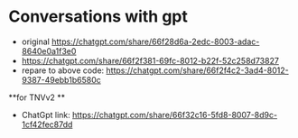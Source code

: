 # Conversations with gpt
- original https://chatgpt.com/share/66f28d6a-2edc-8003-adac-8640e0a1f3e0
- https://chatgpt.com/share/66f2f381-69fc-8012-b22f-52c258d73827
- repare to above code: https://chatgpt.com/share/66f2f4c2-3ad4-8012-9387-49ebb1b6580c

**for TNVv2 **
- ChatGpt link: https://chatgpt.com/share/66f32c16-5fd8-8007-8d9c-1cf42fec87dd
